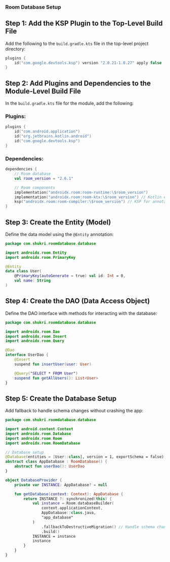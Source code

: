### Room Database Setup

## Step 1: Add the KSP Plugin to the Top-Level Build File

Add the following to the `build.gradle.kts` file in the top-level project directory:

```kotlin
plugins {
    id("com.google.devtools.ksp") version "2.0.21-1.0.27" apply false
}
```

## Step 2: Add Plugins and Dependencies to the Module-Level Build File

In the `build.gradle.kts` file for the module, add the following:

### Plugins:

```kotlin
plugins {
    id("com.android.application")
    id("org.jetbrains.kotlin.android")
    id("com.google.devtools.ksp")
}
```

### Dependencies:

```kotlin
dependencies {
    // Room database
    val room_version = "2.6.1"

    // Room components
    implementation("androidx.room:room-runtime:\$room_version")
    implementation("androidx.room:room-ktx:\$room_version") // Kotlin extensions for Room
    ksp("androidx.room:room-compiler:\$room_version") // KSP for annotation processing
}
```

## Step 3: Create the Entity (Model)

Define the data model using the `@Entity` annotation:

```kotlin
package com.shukri.roomdatabase.database

import androidx.room.Entity
import androidx.room.PrimaryKey

@Entity
data class User(
    @PrimaryKey(autoGenerate = true) val id: Int = 0,
    val name: String
)
```

## Step 4: Create the DAO (Data Access Object)

Define the DAO interface with methods for interacting with the database:

```kotlin
package com.shukri.roomdatabase.database

import androidx.room.Dao
import androidx.room.Insert
import androidx.room.Query

@Dao
interface UserDao {
    @Insert
    suspend fun insertUser(user: User)

    @Query("SELECT * FROM User")
    suspend fun getAllUsers(): List<User>
}
```

## Step 5: Create the Database Setup

Add fallback to handle schema changes without crashing the app:

```kotlin
package com.shukri.roomdatabase.database

import android.content.Context
import androidx.room.Database
import androidx.room.Room
import androidx.room.RoomDatabase

// Database setup
@Database(entities = [User::class], version = 1, exportSchema = false)
abstract class AppDatabase : RoomDatabase() {
    abstract fun userDao(): UserDao
}

object DatabaseProvider {
    private var INSTANCE: AppDatabase? = null

    fun getDatabase(context: Context): AppDatabase {
        return INSTANCE ?: synchronized(this) {
            val instance = Room.databaseBuilder(
                context.applicationContext,
                AppDatabase::class.java,
                "app_database"
            )
                .fallbackToDestructiveMigration() // Handle schema changes without crashing
                .build()
            INSTANCE = instance
            instance
        }
    }
}
```

